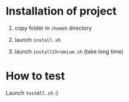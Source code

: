 # Installation of project

1. copy folder in `/homeh` directory 

2. launch `install.sh`

3. launch `installChromium.sh` (take long time) 

# How to test 

Launch `testAll.sh` :)
